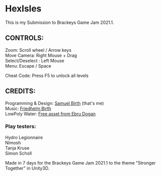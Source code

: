 # HexIsles

This is my Submission to Brackeys Game Jam 2021.1.

## CONTROLS:
Zoom: Scroll wheel / Arrow keys<br/>
Move Camera: Right Mouse + Drag<br/>
Select/Deselect : Left Mouse<br/>
Menu: Escape / Space<br/>

Cheat Code: Press F5 to unlock all levels

## CREDITS:
Programming & Design: [Samuel Birth](https://rakkoon.itch.io) (that's me)<br/>
Music: [Friedhelm Birth](https://github.com/FBirth/)<br/>
LowPoly Water: [Free asset from Ebru Dogan](https://assetstore.unity.com/packages/tools/particles-effects/lowpoly-water-107563)<br/>

### Play testers:
Hydro Legionnaire<br/>
Nimosh<br/>
Tanja Kruse<br/>
Simon Scholl<br/>

Made in 7 days for the Brackeys Game Jam 2021.1 to the theme "Stronger Together" in Unity3D.
